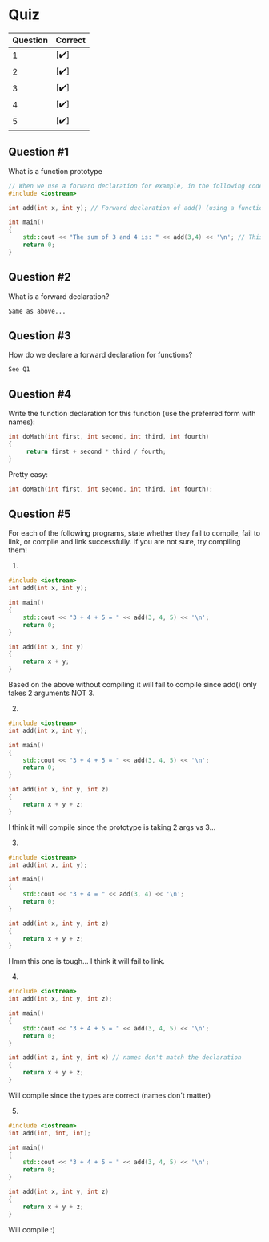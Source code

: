 # Quiz

| Question | Correct |
| --- | --- |
| 1 | [:heavy_check_mark:] |
| 2 | [:heavy_check_mark:] |
| 3 | [:heavy_check_mark:] |
| 4 | [:heavy_check_mark:] |
| 5 | [:heavy_check_mark:] |

## Question #1

What is a function prototype

```cpp
// When we use a forward declaration for example, in the following code add() would be a function prototype
#include <iostream>

int add(int x, int y); // Forward declaration of add() (using a function declaration / function prototype)

int main()
{
    std::cout << "The sum of 3 and 4 is: " << add(3,4) << '\n'; // This works because we forward declared add() above
    return 0;
}
```

## Question #2

What is a forward declaration?

```
Same as above...
```

## Question #3

How do we declare a forward declaration for functions?

```
See Q1
```

## Question #4

Write the function declaration for this function (use the preferred form with names):

```cpp
int doMath(int first, int second, int third, int fourth)
{
     return first + second * third / fourth;
}
```

Pretty easy:

```cpp
int doMath(int first, int second, int third, int fourth);
```

## Question #5

For each of the following programs, state whether they fail to compile, fail to link, or compile and link successfully. If you are not sure, try compiling them!

1.

```cpp
#include <iostream>
int add(int x, int y);

int main()
{
    std::cout << "3 + 4 + 5 = " << add(3, 4, 5) << '\n';
    return 0;
}

int add(int x, int y)
{
    return x + y;
}
```

Based on the above without compiling it will fail to compile since add() only takes 2 arguments NOT 3.

2.

```cpp
#include <iostream>
int add(int x, int y);

int main()
{
    std::cout << "3 + 4 + 5 = " << add(3, 4, 5) << '\n';
    return 0;
}

int add(int x, int y, int z)
{
    return x + y + z;
}
```

I think it will compile since the prototype is taking 2 args vs 3...

3.

```cpp
#include <iostream>
int add(int x, int y);

int main()
{
    std::cout << "3 + 4 = " << add(3, 4) << '\n';
    return 0;
}

int add(int x, int y, int z)
{
    return x + y + z;
}
```

Hmm this one is tough... I think it will fail to link.

4.

```cpp
#include <iostream>
int add(int x, int y, int z);

int main()
{
    std::cout << "3 + 4 + 5 = " << add(3, 4, 5) << '\n';
    return 0;
}

int add(int z, int y, int x) // names don't match the declaration
{
    return x + y + z;
}
```

Will compile since the types are correct (names don't matter)

5.

```cpp
#include <iostream>
int add(int, int, int);

int main()
{
    std::cout << "3 + 4 + 5 = " << add(3, 4, 5) << '\n';
    return 0;
}

int add(int x, int y, int z)
{
    return x + y + z;
}
```

Will compile :)
